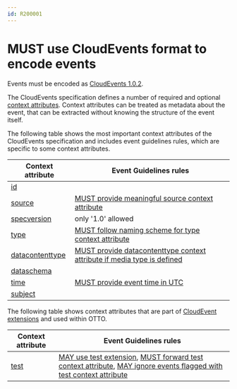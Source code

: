```yaml
---
id: R200001
---
```


# MUST use CloudEvents format to encode events

Events must be encoded as [CloudEvents 1.0.2](https://github.com/cloudevents/spec/blob/v1.0.2/cloudevents/spec.md).

The CloudEvents specification defines a number of required and optional [context attributes](https://github.com/cloudevents/spec/blob/v1.0.2/cloudevents/spec.md#context-attributes). Context attributes can be treated as metadata about the event, that can be extracted without knowing the structure of the event itself.

The following table shows the most important context attributes of the CloudEvents specification and includes event guidelines rules, which are specific to some context attributes.

| Context attribute                                                                                      | Event Guidelines rules                                                                         |
| ------------------------------------------------------------------------------------------------------ | ---------------------------------------------------------------------------------------------- |
| [id](https://github.com/cloudevents/spec/blob/v1.0.2/cloudevents/spec.md#id)                           |                                                                                                |
| [source](https://github.com/cloudevents/spec/blob/v1.0.2/cloudevents/spec.md#source-1)                 | [MUST provide meaningful source context attribute](/guidelines/r200010)                        |
| [specversion](https://github.com/cloudevents/spec/blob/v1.0.2/cloudevents/spec.md#specversion)         | only '1.0' allowed                                                                             |
| [type](https://github.com/cloudevents/spec/blob/v1.0.2/cloudevents/spec.md#type)                       | [MUST follow naming scheme for type context attribute](/guidelines/r200009)                    |
| [datacontenttype](https://github.com/cloudevents/spec/blob/v1.0.2/cloudevents/spec.md#datacontenttype) | [MUST provide datacontenttype context attribute if media type is defined](/guidelines/r200013) |
| [dataschema](https://github.com/cloudevents/spec/blob/v1.0.2/cloudevents/spec.md#dataschema)           |                                                                                                |
| [time](https://github.com/cloudevents/spec/blob/v1.0.2/cloudevents/spec.md#time)                       | [MUST provide event time in UTC](/guidelines/r200011)                                          |
| [subject](https://github.com/cloudevents/spec/blob/v1.0.2/cloudevents/spec.md#subject)                 |                                                                                                |

The following table shows context attributes that are part of [CloudEvent extensions](https://github.com/cloudevents/spec/blob/main/cloudevents/spec.md#extension-context-attributes) and used within OTTO.

| Context attribute           | Event Guidelines rules                                                                                                                                                                  |
| --------------------------- | --------------------------------------------------------------------------------------------------------------------------------------------------------------------------------------- |
| [test](/guidelines/r200021) | [MAY use test extension](/guidelines/r200021), [MUST forward test context attribute](/guidelines/r200022), [MAY ignore events flagged with test context attribute](/guidelines/r200023) |
